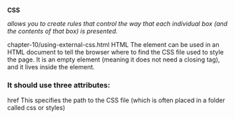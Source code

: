 **CSS**

*allows you to create rules that control the way that each individual box (and the contents of that box) is presented.*


<link> chapter-10/using-external-css.html HTML
The <link> element can be used in an HTML document to tell the
browser where to find the CSS file used to style the page. It is an
empty element (meaning it does not need a closing tag), and it
lives inside the <head> element.

### It should use three attributes:
href
This specifies the path to the
CSS file (which is often placed in
a folder called css or styles)

<style>
You can also include CSS rules within an HTML page by placing
them inside a <style> element,which usually sits inside the
<head> element of the page. 


There are many different types of CSS selector that allow you to
target rules to specific elements in an HTML document.
 If you specify the font-family or color properties on the
<body> element, they will apply to most child elements. This is
because the value of the font-family property is
inherited by child elements. It saves you from having to apply
these properties to as many elements (and results in simpler
style sheets).
